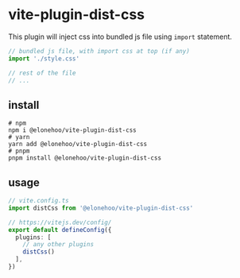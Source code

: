 # vite-plugin-dist-css

This plugin will inject css into bundled js file using `import` statement.

```js
// bundled js file, with import css at top (if any)
import './style.css'

// rest of the file
// ...
```

## install

```shell
# npm
npm i @elonehoo/vite-plugin-dist-css
# yarn
yarn add @elonehoo/vite-plugin-dist-css
# pnpm
pnpm install @elonehoo/vite-plugin-dist-css
```

## usage

```ts
// vite.config.ts
import distCss from '@elonehoo/vite-plugin-dist-css'

// https://vitejs.dev/config/
export default defineConfig({
  plugins: [
    // any other plugins
    distCss()
  ],
})
```
